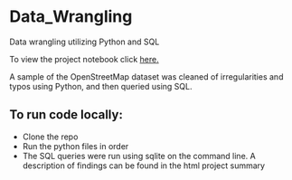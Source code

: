 # Data_Wrangling
Data wrangling utilizing Python and SQL

To view the project notebook click [here.](https://mhphillips.com/data-wrangling-openstreetmap-data-python-sql/)

A sample of the OpenStreetMap dataset was cleaned of irregularities and typos using Python, and then queried using SQL.

## To run code locally:
  * Clone the repo
  * Run the python files in order
  * The SQL queries were run using sqlite on the command line. A description of findings can be found in the html project summary
